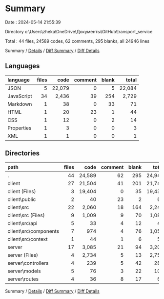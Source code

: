 # Summary

Date : 2024-05-14 21:55:39

Directory c:\\Users\\zheka\\OneDrive\\Документы\\GitHub\\transport_service

Total : 44 files,  24589 codes, 62 comments, 295 blanks, all 24946 lines

Summary / [Details](details.md) / [Diff Summary](diff.md) / [Diff Details](diff-details.md)

## Languages
| language | files | code | comment | blank | total |
| :--- | ---: | ---: | ---: | ---: | ---: |
| JSON | 5 | 22,079 | 0 | 5 | 22,084 |
| JavaScript | 34 | 2,436 | 39 | 254 | 2,729 |
| Markdown | 1 | 38 | 0 | 33 | 71 |
| HTML | 1 | 20 | 23 | 1 | 44 |
| CSS | 1 | 12 | 0 | 2 | 14 |
| Properties | 1 | 3 | 0 | 0 | 3 |
| XML | 1 | 1 | 0 | 0 | 1 |

## Directories
| path | files | code | comment | blank | total |
| :--- | ---: | ---: | ---: | ---: | ---: |
| . | 44 | 24,589 | 62 | 295 | 24,946 |
| client | 27 | 21,504 | 41 | 201 | 21,746 |
| client (Files) | 3 | 19,404 | 0 | 35 | 19,439 |
| client\\public | 2 | 40 | 23 | 2 | 65 |
| client\\src | 22 | 2,060 | 18 | 164 | 2,242 |
| client\\src (Files) | 9 | 1,009 | 9 | 70 | 1,088 |
| client\\src\\api | 5 | 33 | 4 | 12 | 49 |
| client\\src\\components | 7 | 974 | 4 | 76 | 1,054 |
| client\\src\\context | 1 | 44 | 1 | 6 | 51 |
| server | 17 | 3,085 | 21 | 94 | 3,200 |
| server (Files) | 4 | 2,734 | 5 | 13 | 2,752 |
| server\\controllers | 4 | 239 | 5 | 42 | 286 |
| server\\models | 5 | 76 | 3 | 22 | 101 |
| server\\routes | 4 | 36 | 8 | 17 | 61 |

Summary / [Details](details.md) / [Diff Summary](diff.md) / [Diff Details](diff-details.md)